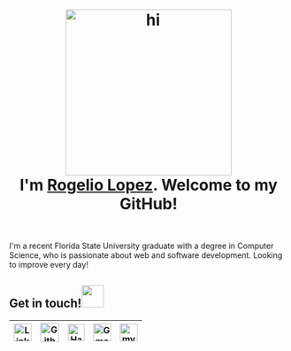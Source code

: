 <h1 align="center"><img src="https://media.giphy.com/media/26xBukhJ0i8KXADYc/giphy.gif" alt = "hi" height="300px"> <br >I'm <a href="https://www.linkedin.com/in/rogelio-j-lopez/">Rogelio Lopez</a>. Welcome to my GitHub!</h1>

<br>

<p>I'm a recent Florida State University graduate with a degree in Computer Science, who is passionate about web and software development. Looking to improve every day!</p>

<h2>
Get in touch!<img src="https://media.giphy.com/media/mGo8dkPOF6GLm/giphy.gif" height="40px">
</h2>

| [<img src="https://www.svgrepo.com/show/57068/linkedin.svg" alt="Linkedin Logo" width="32">](https://www.linkedin.com/in/rogelio-j-lopez/) | [<img src="https://cdn.svgporn.com/logos/github-icon.svg" alt="Github logo" width="34">](https://github.com/rogelio-lopez) | [<img src="https://cdn.worldvectorlogo.com/logos/hackerrank.svg" alt="HackerRank Logo" width="30">](https://www.hackerrank.com/rogejlopez) | [<img src="https://github.com/tusharnankani/tusharnankani/blob/master/Assets/Gmail.svg" alt="Gmail logo" height="32">](mailto:rogejlopez@gmail.com) | [<img src="https://www.svgrepo.com/show/293019/web-website.svg" alt="my site" height="32">](https://rogeliolopez.com)
|:---:|:---:|:---:|:---:|:---:|
<br>
<br>

